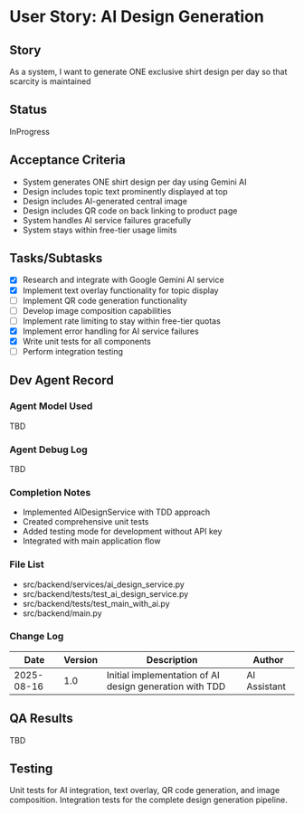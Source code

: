 # User Story: AI Design Generation

## Story
As a system, I want to generate ONE exclusive shirt design per day so that scarcity is maintained

## Status
InProgress

## Acceptance Criteria
- System generates ONE shirt design per day using Gemini AI
- Design includes topic text prominently displayed at top
- Design includes AI-generated central image
- Design includes QR code on back linking to product page
- System handles AI service failures gracefully
- System stays within free-tier usage limits

## Tasks/Subtasks
- [x] Research and integrate with Google Gemini AI service
- [x] Implement text overlay functionality for topic display
- [ ] Implement QR code generation functionality
- [ ] Develop image composition capabilities
- [ ] Implement rate limiting to stay within free-tier quotas
- [x] Implement error handling for AI service failures
- [x] Write unit tests for all components
- [ ] Perform integration testing

## Dev Agent Record
### Agent Model Used
TBD

### Agent Debug Log
TBD

### Completion Notes
- Implemented AIDesignService with TDD approach
- Created comprehensive unit tests
- Added testing mode for development without API key
- Integrated with main application flow

### File List
- src/backend/services/ai_design_service.py
- src/backend/tests/test_ai_design_service.py
- src/backend/tests/test_main_with_ai.py
- src/backend/main.py

### Change Log
| Date | Version | Description | Author |
|------|---------|-------------|--------|
| 2025-08-16 | 1.0 | Initial implementation of AI design generation with TDD | AI Assistant |

## QA Results
TBD

## Testing
Unit tests for AI integration, text overlay, QR code generation, and image composition.
Integration tests for the complete design generation pipeline.